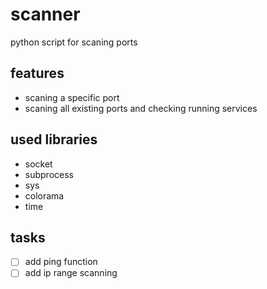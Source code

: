 # scanner
python script for scaning ports
## features
* scaning a specific port
* scaning all existing ports and checking running services
## used libraries
* socket
* subprocess
* sys
* colorama
* time
## tasks
- [ ] add ping function
- [ ] add ip range scanning
